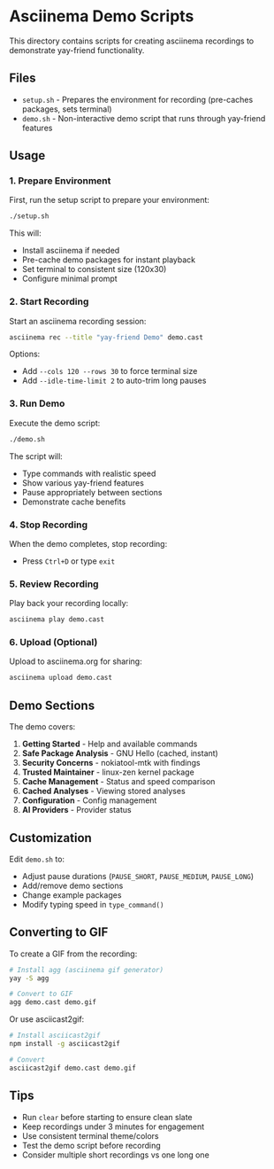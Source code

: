 # Asciinema Demo Scripts

This directory contains scripts for creating asciinema recordings to demonstrate yay-friend functionality.

## Files

- `setup.sh` - Prepares the environment for recording (pre-caches packages, sets terminal)
- `demo.sh` - Non-interactive demo script that runs through yay-friend features

## Usage

### 1. Prepare Environment

First, run the setup script to prepare your environment:

```bash
./setup.sh
```

This will:
- Install asciinema if needed
- Pre-cache demo packages for instant playback
- Set terminal to consistent size (120x30)
- Configure minimal prompt

### 2. Start Recording

Start an asciinema recording session:

```bash
asciinema rec --title "yay-friend Demo" demo.cast
```

Options:
- Add `--cols 120 --rows 30` to force terminal size
- Add `--idle-time-limit 2` to auto-trim long pauses

### 3. Run Demo

Execute the demo script:

```bash
./demo.sh
```

The script will:
- Type commands with realistic speed
- Show various yay-friend features
- Pause appropriately between sections
- Demonstrate cache benefits

### 4. Stop Recording

When the demo completes, stop recording:
- Press `Ctrl+D` or type `exit`

### 5. Review Recording

Play back your recording locally:

```bash
asciinema play demo.cast
```

### 6. Upload (Optional)

Upload to asciinema.org for sharing:

```bash
asciinema upload demo.cast
```

## Demo Sections

The demo covers:

1. **Getting Started** - Help and available commands
2. **Safe Package Analysis** - GNU Hello (cached, instant)
3. **Security Concerns** - nokiatool-mtk with findings
4. **Trusted Maintainer** - linux-zen kernel package
5. **Cache Management** - Status and speed comparison
6. **Cached Analyses** - Viewing stored analyses
7. **Configuration** - Config management
8. **AI Providers** - Provider status

## Customization

Edit `demo.sh` to:
- Adjust pause durations (`PAUSE_SHORT`, `PAUSE_MEDIUM`, `PAUSE_LONG`)
- Add/remove demo sections
- Change example packages
- Modify typing speed in `type_command()`

## Converting to GIF

To create a GIF from the recording:

```bash
# Install agg (asciinema gif generator)
yay -S agg

# Convert to GIF
agg demo.cast demo.gif
```

Or use asciicast2gif:

```bash
# Install asciicast2gif
npm install -g asciicast2gif

# Convert
asciicast2gif demo.cast demo.gif
```

## Tips

- Run `clear` before starting to ensure clean slate
- Keep recordings under 3 minutes for engagement
- Use consistent terminal theme/colors
- Test the demo script before recording
- Consider multiple short recordings vs one long one